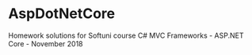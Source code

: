 # AspDotNetCore
Homework solutions for Softuni course C# MVC Frameworks - ASP.NET Core - November 2018
